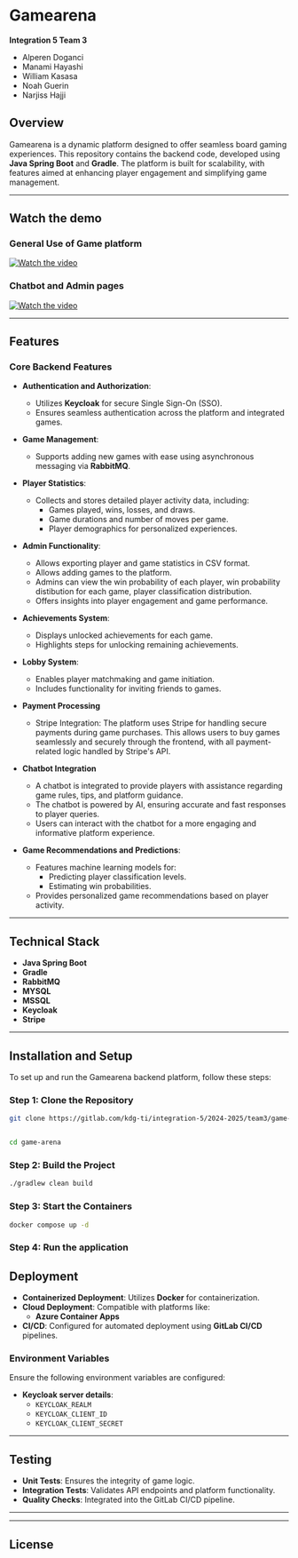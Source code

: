 # Gamearena
**Integration 5 Team 3**
- Alperen Doganci
- Manami Hayashi
- William Kasasa
- Noah Guerin
- Narjiss Hajji


## Overview
Gamearena is a dynamic platform designed to offer seamless board gaming experiences. This repository contains the backend code, developed using **Java Spring Boot** and **Gradle**. The platform is built for scalability, with features aimed at enhancing player engagement and simplifying game management.

---

## Watch the demo
### General Use of Game platform
[![Watch the video](https://img.youtube.com/vi/du_osH6nYf4/maxresdefault.jpg)](https://www.youtube.com/watch?v=du_osH6nYf4)

### Chatbot and Admin pages
[![Watch the video](https://img.youtube.com/vi/jL-ZSRnhiP0/maxresdefault.jpg)](https://www.youtube.com/watch?v=jL-ZSRnhiP0)



---


## Features


### Core Backend Features
- **Authentication and Authorization**:
  - Utilizes **Keycloak** for secure Single Sign-On (SSO).
  - Ensures seamless authentication across the platform and integrated games.


- **Game Management**:
  - Supports adding new games with ease using asynchronous messaging via **RabbitMQ**.


- **Player Statistics**:
  - Collects and stores detailed player activity data, including:
    - Games played, wins, losses, and draws.
    - Game durations and number of moves per game.
    - Player demographics for personalized experiences.


- **Admin Functionality**:
  - Allows exporting player and game statistics in CSV format.
  - Allows adding games to the platform.
  - Admins can view the win probability of each player, win probability distibution for each game, player classification distribution.
  - Offers insights into player engagement and game performance.


- **Achievements System**:
  - Displays unlocked achievements for each game.
  - Highlights steps for unlocking remaining achievements.


- **Lobby System**:
  - Enables player matchmaking and game initiation.
  - Includes functionality for inviting friends to games.


- **Payment Processing**
  - Stripe Integration: The platform uses Stripe for handling secure payments during game purchases. This allows users to buy games seamlessly and securely through the frontend, with all payment-related logic handled by Stripe's API.


- **Chatbot Integration**
  - A chatbot is integrated to provide players with assistance regarding game rules, tips, and platform guidance.
  - The chatbot is powered by AI, ensuring accurate and fast responses to player queries.
  - Users can interact with the chatbot for a more engaging and informative platform experience.


- **Game Recommendations and Predictions**:
  - Features machine learning models for:
    - Predicting player classification levels.
    - Estimating win probabilities.
  - Provides personalized game recommendations based on player activity.


---


## Technical Stack


- **Java Spring Boot**
- **Gradle**
- **RabbitMQ**
- **MYSQL**
- **MSSQL**
- **Keycloak**
- **Stripe**


---
## Installation and Setup


To set up and run the Gamearena backend platform, follow these steps:


### Step 1: Clone the Repository
```bash
git clone https://gitlab.com/kdg-ti/integration-5/2024-2025/team3/game-arena.git


cd game-arena
```


### Step 2: Build the Project
```bash
./gradlew clean build
```
### Step 3: Start the Containers
```bash
docker compose up -d
```
### Step 4: Run the application




## Deployment


- **Containerized Deployment**: Utilizes **Docker** for containerization.
- **Cloud Deployment**: Compatible with platforms like:
  - **Azure Container Apps**
- **CI/CD**: Configured for automated deployment using **GitLab CI/CD** pipelines.


### Environment Variables
Ensure the following environment variables are configured:


- **Keycloak server details**:
  - `KEYCLOAK_REALM`
  - `KEYCLOAK_CLIENT_ID`
  - `KEYCLOAK_CLIENT_SECRET`


---


## Testing


- **Unit Tests**: Ensures the integrity of game logic.
- **Integration Tests**: Validates API endpoints and platform functionality.
- **Quality Checks**: Integrated into the GitLab CI/CD pipeline.


---


---


## License
